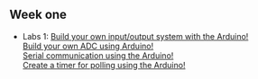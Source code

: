 ## Week one
* Labs 1:
<a href="https://www.arduino.cc/en/Tutorial/InputPullupSerial">Build your own input/output system with the Arduino!</a><br>
<a href="https://www.arduino.cc/en/Tutorial/AnalogInput">Build your own ADC using Arduino!</a><br>
<a href="https://www.arduino.cc/en/Tutorial/ReadASCIIString">Serial communication using the Arduino!</a><br>
<a href="https://playground.arduino.cc/Code/Timer">Create a timer for polling using the Arduino!</a><br>


